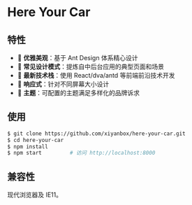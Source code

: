 # Here Your Car

## 特性

- :gem: **优雅美观**：基于 Ant Design 体系精心设计
- :triangular_ruler: **常见设计模式**：提炼自中后台应用的典型页面和场景
- :rocket: **最新技术栈**：使用 React/dva/antd 等前端前沿技术开发
- :iphone: **响应式**：针对不同屏幕大小设计
- :art: **主题**：可配置的主题满足多样化的品牌诉求

## 使用

```bash
$ git clone https://github.com/xiyanbox/here-your-car.git
$ cd here-your-car
$ npm install
$ npm start         # 访问 http://localhost:8000
```


## 兼容性

现代浏览器及 IE11。
